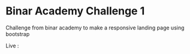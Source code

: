 # Binar Academy Challenge 1

Challenge from binar academy to make a responsive landing page using bootstrap

Live : 
